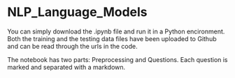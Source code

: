 # NLP_Language_Models

You can simply download the .ipynb file and run it in a Python encironment. Both the training and the testing data files have been uploaded to Github and can be read through the urls in the code. 

The notebook has two parts: Preprocessing and Questions. Each question is marked and separated with a markdown.
